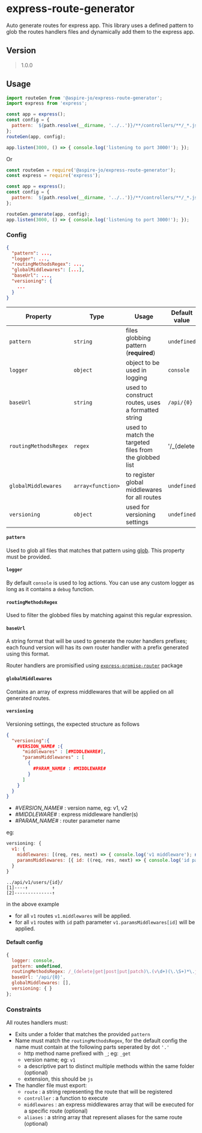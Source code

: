 # express-route-generator
Auto generate routes for express app. This library uses a defined pattern to glob the routes handlers files and dynamically add them to the express app.

## Version

> 1.0.0

## Usage

``` javascript
import routeGen from '@aspire-jo/express-route-generator';
import express from 'express';

const app = express();
const config = {
  pattern: `${path.resolve(__dirname, '../..')}/**/controllers/**/_*.js`,
};
routeGen(app, config);

app.listen(3000, () => { console.log('listening to port 3000!'); });
```

Or
``` javascript
const routeGen = require('@aspire-jo/express-route-generator');
const express = require('express');

const app = express();
const config = {
  pattern: `${path.resolve(__dirname, '../..')}/**/controllers/**/_*.js`,
};

routeGen.generate(app, config);
app.listen(3000, () => { console.log('listening to port 3000!'); });

```

### Config

``` json
{
  "pattern": ...,
  "logger": ...,
  "routingMethodsRegex": ...,
  "globalMiddlewares": [...],
  "baseUrl": ...,
  "versioning": {
    ...
  }
}
```

| Property | Type | Usage | Default value |
| ------------- | ------------- | ------------- | ------------- | 
| `pattern` | `string` | files globbing pattern (**required**) | `undefined` |
| `logger` | `object` | object to be used in logging |`console` |
| `baseUrl` | `string` | used to construct routes, uses a formatted string | `/api/{0}` |
| `routingMethodsRegex` | `regex` | used to match the targeted files from the globbed list | '/_(delete|get|post|put|patch)\.(v\d+)(\.\S+)*\.js$/' |
| `globalMiddlewares` | `array<function>` | to register global middlewares for all routes | `undefined` |
| `versioning` | `object` |used for versioning settings | `undefined` |

#### `pattern`
Used to glob all files that matches that pattern using [glob](https://www.npmjs.com/package/glob). This property must be provided.

#### `logger`
By default `console` is used to log actions. You can use any custom logger as long as it contains a `debug` function.

#### `routingMethodsRegex`
Used to filter the globbed files by matching against this regular expression.

#### `baseUrl`
A string format that will be used to generate the router handlers prefixes; each found version will has its own router handler with a prefix generated using this format.

Router handlers are promisified using [`express-promise-router`](https://www.npmjs.com/package/express-promise-router) package

#### `globalMiddlewares`
Contains an array of express middlewares that will be applied on all generated routes.

#### `versioning`
Versioning settings, the expected structure as follows

``` json
{
  "versioning":{
    #VERSION_NAME# :{
      "middlewares" : [#MIDDLEWARE#],
      "paramsMiddlewares" : [
        {
          #PARAM_NAME# : #MIDDLEWARE#
        }
      ]
    }
  }
}
```
- _#VERSION_NAME#_ : version name, eg: v1, v2
- _#MIDDLEWARE#_ : express middleware handler(s)
- _#PARAM_NAME#_ : router parameter name

eg: 
``` javascript
versioning: {
  v1: {
    middlewares: [(req, res, next) => { console.log('v1 middleware'); next(); }],
    paramsMiddlewares: [{ id: ((req, res, next) => { console.log('id parameter middleware'); next(); }) }]
  }
}
```

``` 
../api/v1/users/{id}/
[1]----↑         ↑
[2]--------------↑
```
in the above example
  - for all `v1` routes `v1.middlewares` will be applied.
  - for all `v1` routes with `id` path parameter `v1.paramsMiddlewares[id]` will be applied.

#### Default config
``` javascript
{
  logger: console,
  pattern: undefined,
  routingMethodsRegex: /_(delete|get|post|put|patch)\.(v\d+)(\.\S+)*\.js$/,
  baseUrl: '/api/{0}',
  globalMiddlewares: [],
  versioning: { }
};
```

### Constraints
All routes handlers must:
- Exits under a folder that matches the provided `pattern`
- Name must match the `routingMethodsRegex`, for the default config the name must contain at the following parts seperated by dot `'.'`
  - http method name prefixed with `_`; eg: `_get`
  - version name; eg: `v1`
  - a descriptive part to distinct multiple methods within the same folder (optional)
  - extension, this should be `js`
- The handler file must export:
  - `route` : a string representing the route that will be registered
  - `controller` : a function to execute
  - `middlewares` : an express middlewares array that will be executed for a specific route (optional)
  - `aliases` : a string array that represent aliases for the same route (optional)
